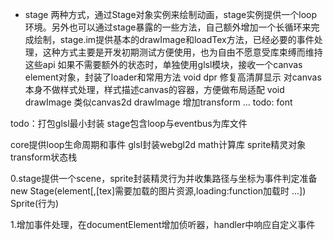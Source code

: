 * stage
两种方式，通过Stage对象实例来绘制动画，stage实例提供一个loop环境。另外也可以通过stage暴露的一些方法，自己额外增加一个长循环来完成绘制，stage.im提供基本的drawImage和loadTex方法，已经必要的事件处理，这种方式主要是开发初期测试方便使用，也为自由不愿意受库束缚而维持这些api
如果不需要额外的状态时，单独使用glsl模块，接收一个canvas element对象，封装了loader和常用方法
void dpr 修复高清屏显示 对canvas本身不做样式处理，样式描述canvas的容器，方便做布局适配
void drawImage 类似canvas2d drawImage 增加transform
... todo: font

todo：打包glsl最小封装 stage包含loop与eventbus为库文件

core提供loop生命周期和事件
glsl封装webgl2d
math计算库
sprite精灵对象
transform状态栈

0.stage提供一个scene，sprite封装精灵行为并收集路径与坐标为事件判定准备
new Stage(element[,[tex]需要加载的图片资源,loading:function加载时 ...])
Sprite(行为)

1.增加事件处理，在documentElement增加侦听器，handler中响应自定义事件